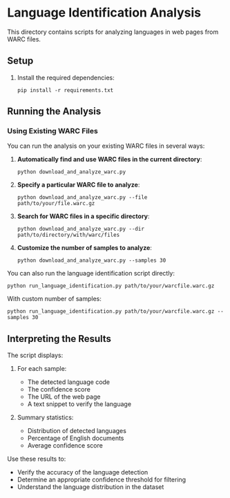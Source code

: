# Language Identification Analysis

This directory contains scripts for analyzing languages in web pages from WARC files.

## Setup

1. Install the required dependencies:
   ```
   pip install -r requirements.txt
   ```

## Running the Analysis

### Using Existing WARC Files

You can run the analysis on your existing WARC files in several ways:

1. **Automatically find and use WARC files in the current directory**:
   ```
   python download_and_analyze_warc.py
   ```

2. **Specify a particular WARC file to analyze**:
   ```
   python download_and_analyze_warc.py --file path/to/your/file.warc.gz
   ```

3. **Search for WARC files in a specific directory**:
   ```
   python download_and_analyze_warc.py --dir path/to/directory/with/warc/files
   ```

4. **Customize the number of samples to analyze**:
   ```
   python download_and_analyze_warc.py --samples 30
   ```

You can also run the language identification script directly:

```
python run_language_identification.py path/to/your/warcfile.warc.gz
```

With custom number of samples:

```
python run_language_identification.py path/to/your/warcfile.warc.gz --samples 30
```

## Interpreting the Results

The script displays:
1. For each sample:
   - The detected language code
   - The confidence score
   - The URL of the web page
   - A text snippet to verify the language

2. Summary statistics:
   - Distribution of detected languages
   - Percentage of English documents
   - Average confidence score

Use these results to:
- Verify the accuracy of the language detection
- Determine an appropriate confidence threshold for filtering
- Understand the language distribution in the dataset 